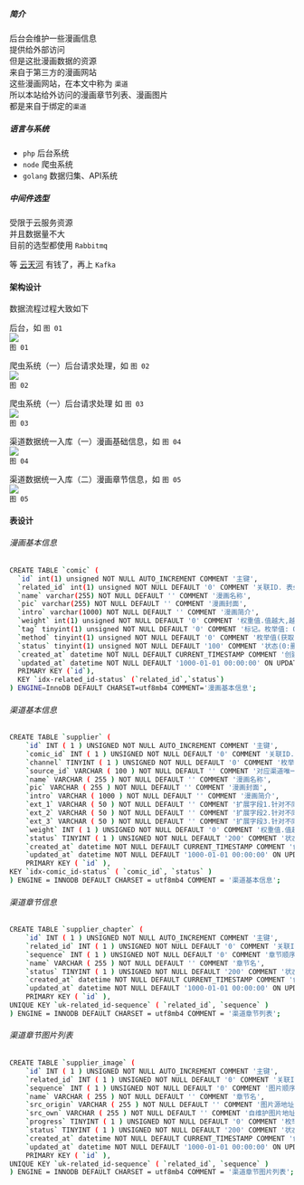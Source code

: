 
##### 简介

后台会维护一些漫画信息  
提供给外部访问  
但是这批漫画数据的资源  
来自于第三方的漫画网站  
这些漫画网站，在本文中称为 `渠道`  
所以本站给外访问的漫画章节列表、漫画图片  
都是来自于绑定的`渠道`  


##### 语言与系统

 - `php` 后台系统
 - `node` 爬虫系统
 - `golang` 数据归集、API系统
 
##### 中间件选型

受限于云服务资源  
并且数据量不大  
目前的选型都使用 `Rabbitmq`  

等 [云天河](http://www.hlzblog.top/) 有钱了，再上 `Kafka`  

#### 架构设计

数据流程过程大致如下

后台，如 `图 01`  
![](./framework_v3-backend.svg)  
`图 01`  

爬虫系统（一）后台请求处理，如 `图 02`  
![](./framework_v3-spider_1.svg)  
`图 02`  

爬虫系统（一）后台请求处理 如 `图 03`  
![](./framework_v3-spider_2.svg)  
`图 03`  

渠道数据统一入库（一）漫画基础信息，如 `图 04`  
![](./framework_v3-data_uniform_1.svg)  
`图 04`  

渠道数据统一入库（二）漫画章节信息，如 `图 05`  
![](./framework_v3-data_uniform_2.svg)  
`图 05`  

#### 表设计

###### 漫画基本信息

~~~bash
CREATE TABLE `comic` (
  `id` int(1) unsigned NOT NULL AUTO_INCREMENT COMMENT '主键',
  `related_id` int(1) unsigned NOT NULL DEFAULT '0' COMMENT '关联ID. 表supplier.id',
  `name` varchar(255) NOT NULL DEFAULT '' COMMENT '漫画名称',
  `pic` varchar(255) NOT NULL DEFAULT '' COMMENT '漫画封面',
  `intro` varchar(1000) NOT NULL DEFAULT '' COMMENT '漫画简介',
  `weight` int(1) unsigned NOT NULL DEFAULT '0' COMMENT '权重值.值越大,越靠前展示',
  `tag` tinyint(1) unsigned NOT NULL DEFAULT '0' COMMENT '标记。枚举值: 0:没有标记,1:热门,2:连载,3:完结',
  `method` tinyint(1) unsigned NOT NULL DEFAULT '0' COMMENT '枚举值(获取漫画详情的方式):0:未知,1:爬取时自动获取(每次),2:爬取时自动获取(仅限初始时),3:手动',
  `status` tinyint(1) unsigned NOT NULL DEFAULT '100' COMMENT '状态(0:删除,100:下线,200:上线)',
  `created_at` datetime NOT NULL DEFAULT CURRENT_TIMESTAMP COMMENT '创建时间',
  `updated_at` datetime NOT NULL DEFAULT '1000-01-01 00:00:00' ON UPDATE CURRENT_TIMESTAMP COMMENT '更新时间',
  PRIMARY KEY (`id`),
  KEY `idx-related_id-status` (`related_id`,`status`)
) ENGINE=InnoDB DEFAULT CHARSET=utf8mb4 COMMENT='漫画基本信息';
~~~

###### 渠道基本信息

~~~bash
CREATE TABLE `supplier` (
    `id` INT ( 1 ) UNSIGNED NOT NULL AUTO_INCREMENT COMMENT '主键',
    `comic_id` INT ( 1 ) UNSIGNED NOT NULL DEFAULT '0' COMMENT '关联ID. 表comic.id',
    `channel` TINYINT ( 1 ) UNSIGNED NOT NULL DEFAULT '0' COMMENT '枚举值 0:未知 1:古风漫画 2:奇漫屋',
    `source_id` VARCHAR ( 100 ) NOT NULL DEFAULT '' COMMENT '对应渠道唯一ID',
    `name` VARCHAR ( 255 ) NOT NULL DEFAULT '' COMMENT '漫画名称',
    `pic` VARCHAR ( 255 ) NOT NULL DEFAULT '' COMMENT '漫画封面',
    `intro` VARCHAR ( 1000 ) NOT NULL DEFAULT '' COMMENT '漫画简介',
    `ext_1` VARCHAR ( 50 ) NOT NULL DEFAULT '' COMMENT '扩展字段1.针对不同场景使用',
    `ext_2` VARCHAR ( 50 ) NOT NULL DEFAULT '' COMMENT '扩展字段2.针对不同场景使用',
    `ext_3` VARCHAR ( 50 ) NOT NULL DEFAULT '' COMMENT '扩展字段3.针对不同场景使用',
    `weight` INT ( 1 ) UNSIGNED NOT NULL DEFAULT '0' COMMENT '权重值.值越大,前台越优先使用,一般用于平滑切换渠道数据',
    `status` TINYINT ( 1 ) UNSIGNED NOT NULL DEFAULT '200' COMMENT '状态(0:删除,50:渠道不可用,100:手动下线,200:正常)',
    `created_at` datetime NOT NULL DEFAULT CURRENT_TIMESTAMP COMMENT '创建时间',
    `updated_at` datetime NOT NULL DEFAULT '1000-01-01 00:00:00' ON UPDATE CURRENT_TIMESTAMP COMMENT '更新时间',
    PRIMARY KEY ( `id` ),
KEY `idx-comic_id-status` ( `comic_id`, `status` ) 
) ENGINE = INNODB DEFAULT CHARSET = utf8mb4 COMMENT = '渠道基本信息';
~~~

###### 渠道章节信息

~~~bash
CREATE TABLE `supplier_chapter` (
    `id` INT ( 1 ) UNSIGNED NOT NULL AUTO_INCREMENT COMMENT '主键',
    `related_id` INT ( 1 ) UNSIGNED NOT NULL DEFAULT '0' COMMENT '关联ID. 表supplier.id',
    `sequence` INT ( 1 ) UNSIGNED NOT NULL DEFAULT '0' COMMENT '章节顺序号',
    `name` VARCHAR ( 255 ) NOT NULL DEFAULT '' COMMENT '章节名',
    `status` TINYINT ( 1 ) UNSIGNED NOT NULL DEFAULT '200' COMMENT '状态(0:删除,200:正常)',
    `created_at` datetime NOT NULL DEFAULT CURRENT_TIMESTAMP COMMENT '创建时间',
    `updated_at` datetime NOT NULL DEFAULT '1000-01-01 00:00:00' ON UPDATE CURRENT_TIMESTAMP COMMENT '更新时间',
    PRIMARY KEY ( `id` ),
UNIQUE KEY `uk-related_id-sequence` ( `related_id`, `sequence` ) 
) ENGINE = INNODB DEFAULT CHARSET = utf8mb4 COMMENT = '渠道章节列表';
~~~

###### 渠道章节图片列表

~~~bash
CREATE TABLE `supplier_image` (
    `id` INT ( 1 ) UNSIGNED NOT NULL AUTO_INCREMENT COMMENT '主键',
    `related_id` INT ( 1 ) UNSIGNED NOT NULL DEFAULT '0' COMMENT '关联ID. 表supplier_chapter.id',
    `sequence` INT ( 1 ) UNSIGNED NOT NULL DEFAULT '0' COMMENT '图片顺序号',
    `name` VARCHAR ( 255 ) NOT NULL DEFAULT '' COMMENT '章节名',
    `src_origin` VARCHAR ( 255 ) NOT NULL DEFAULT '' COMMENT '图片源地址.有跨域限制可能',
    `src_own` VARCHAR ( 255 ) NOT NULL DEFAULT '' COMMENT '自维护图片地址',
    `progress` TINYINT ( 1 ) UNSIGNED NOT NULL DEFAULT '0' COMMENT '枚举值 0:待下载,1:下载中,2:下载成功',
    `status` TINYINT ( 1 ) UNSIGNED NOT NULL DEFAULT '200' COMMENT '状态(0:删除,200:正常)',
    `created_at` datetime NOT NULL DEFAULT CURRENT_TIMESTAMP COMMENT '创建时间',
    `updated_at` datetime NOT NULL DEFAULT '1000-01-01 00:00:00' ON UPDATE CURRENT_TIMESTAMP COMMENT '更新时间',
    PRIMARY KEY ( `id` ),
UNIQUE KEY `uk-related_id-sequence` ( `related_id`, `sequence` ) 
) ENGINE = INNODB DEFAULT CHARSET = utf8mb4 COMMENT = '渠道章节图片列表';
~~~
